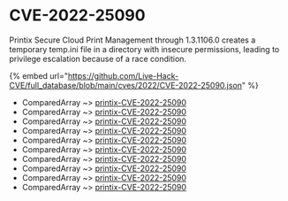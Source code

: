 # CVE-2022-25090

Printix Secure Cloud Print Management through 1.3.1106.0 creates a temporary temp.ini file in a directory with insecure permissions, leading to privilege escalation because of a race condition.

{% embed url="https://github.com/Live-Hack-CVE/full_database/blob/main/cves/2022/CVE-2022-25090.json" %}


* ComparedArray ~> [printix-CVE-2022-25090](https://www.alice-snow.ru/2022/database/cve-2022-25090/printix-cve-2022-25090-comparedarray)
* ComparedArray ~> [printix-CVE-2022-25090](https://www.alice-snow.ru/2022/database/cve-2022-25090/printix-cve-2022-25090-comparedarray)
* ComparedArray ~> [printix-CVE-2022-25090](https://www.alice-snow.ru/2022/database/cve-2022-25090/printix-cve-2022-25090-comparedarray)
* ComparedArray ~> [printix-CVE-2022-25090](https://www.alice-snow.ru/2022/database/cve-2022-25090/printix-cve-2022-25090-comparedarray)
* ComparedArray ~> [printix-CVE-2022-25090](https://www.alice-snow.ru/2022/database/cve-2022-25090/printix-cve-2022-25090-comparedarray)
* ComparedArray ~> [printix-CVE-2022-25090](https://www.alice-snow.ru/2022/database/cve-2022-25090/printix-cve-2022-25090-comparedarray)
* ComparedArray ~> [printix-CVE-2022-25090](https://www.alice-snow.ru/2022/database/cve-2022-25090/printix-cve-2022-25090-comparedarray)
* ComparedArray ~> [printix-CVE-2022-25090](https://www.alice-snow.ru/2022/database/cve-2022-25090/printix-cve-2022-25090-comparedarray)
* ComparedArray ~> [printix-CVE-2022-25090](https://www.alice-snow.ru/2022/database/cve-2022-25090/printix-cve-2022-25090-comparedarray)
* ComparedArray ~> [printix-CVE-2022-25090](https://www.alice-snow.ru/2022/database/cve-2022-25090/printix-cve-2022-25090-comparedarray)